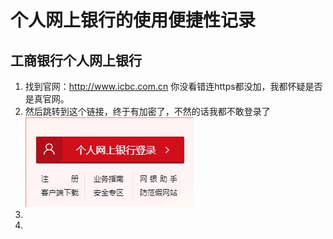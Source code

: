 # 个人网上银行的使用便捷性记录
## 工商银行个人网上银行
1. 找到官网：http://www.icbc.com.cn 你没看错连https都没加，我都怀疑是否是真官网。
2. 然后跳转到这个链接，终于有加密了，不然的话我都不敢登录了![](img/1.jpg '')
3.
4.
